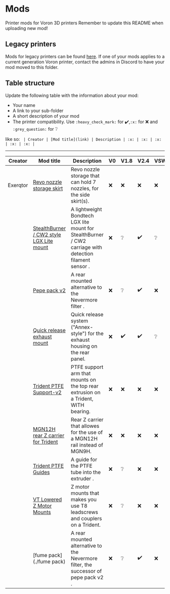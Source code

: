 # Mods

Printer mods for Voron 3D printers
Remember to update this README when uploading new mod!

## Legacy printers

Mods for legacy printers can be found [here](../legacy_printers/printer_mods).
If one of your mods applies to a current generation Voron printer, contact the admins in
Discord to have your mod moved to this folder.

## Table structure

Update the following table with the information about your mod:
- Your name
- A link to your sub-folder
- A short description of your mod
- The printer compatibility. Use `:heavy_check_mark:` for :heavy_check_mark:,`:x:` for :x: and `:grey_question:` for :grey_question:

like so:
`
| Creator | [Mod title](link) | Description | :x: | :x: | :x: | :x: | :x: |`

---

| Creator | Mod title | Description | V0 | V1.8 | V2.4 | VSW | VT |
| --- | --- | --- | --- | --- | --- | --- | --- |
|Exerqtor|[Revo nozzle storage skirt](./revo_nozzle_storage_skirt)| Revo nozzle storage that can hold 7 nozzles, for the side skirt(s). |:x:|:x:|:x:|:x:|:heavy_check_mark:|
||[StealthBurner / CW2 style LGX Lite mount](./stealthburner_cw2_style_lgx_lite_mount)| A lightweight Bondtech LGX lite mount for StealthBurner / CW2 carriage with detection filament sensor .|:x:|:grey_question:|:heavy_check_mark:|:grey_question:|:heavy_check_mark:|
||[Pepe pack v2](./pepe_pack_v2)| A rear mounted alternative to the Nevermore filter .|:x:|:grey_question:|:heavy_check_mark:|:x:|:heavy_check_mark:|
||[Quick release exhaust mount](./quick_release_exhaust_mount)| Quick release system ("Annex-style") for the exhaust housing on the rear panel.|:x:|:heavy_check_mark:|:heavy_check_mark:|:grey_question:|:heavy_check_mark:|
||[Trident PTFE Support-v2](./trident_ptfe_support-v2)| PTFE support arm that mounts on the top rear extrusion on a Trident, WITH bearing.|:x:|:x:|:x:|:x:|:heavy_check_mark:|
||[MGN12H rear Z carrier for Trident](./mgn12h_rear_z)| Rear Z carrier that allowes for the use of a MGN12H rail instead of MGN9H.|:x:|:x:|:x:|:x:|:heavy_check_mark:|
||[Trident PTFE Guides](./trident_ptfe_guides)| A guide for the PTFE tube into the extruder .|:x:|:grey_question:|:x:|:x:|:heavy_check_mark:|
||[VT Lowered Z Motor Mounts](./vt_lowered_Z_motor_mounts)| Z motor mounts that makes you use T8 leadscrews and couplers on a Trident.|:x:|:grey_question:|:x:|:x:|:heavy_check_mark:|
||[fume pack](./fume pack)| A rear mounted alternative to the Nevermore filter, the successor of pepe pack v2 .|:x:|:grey_question:|:heavy_check_mark:|:x:|:heavy_check_mark:|
